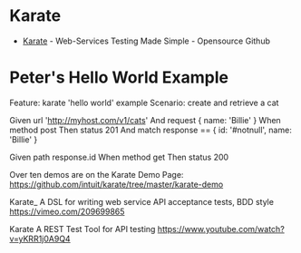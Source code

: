 # Karate

* [Karate](https://github.com/intuit/karate) - Web-Services Testing Made Simple - Opensource Github

# Peter's Hello World Example
Feature: karate 'hello world' example
Scenario: create and retrieve a cat

Given url 'http://myhost.com/v1/cats'
And request { name: 'Billie' }
When method post
Then status 201
And match response == { id: '#notnull', name: 'Billie' }

Given path response.id
When method get
Then status 200


Over ten demos are on the Karate Demo Page: https://github.com/intuit/karate/tree/master/karate-demo


 Karate_ A DSL for writing web service API acceptance tests, BDD style
https://vimeo.com/209699865

Karate A REST Test Tool for API testing
https://www.youtube.com/watch?v=yKRR1j0A9Q4

